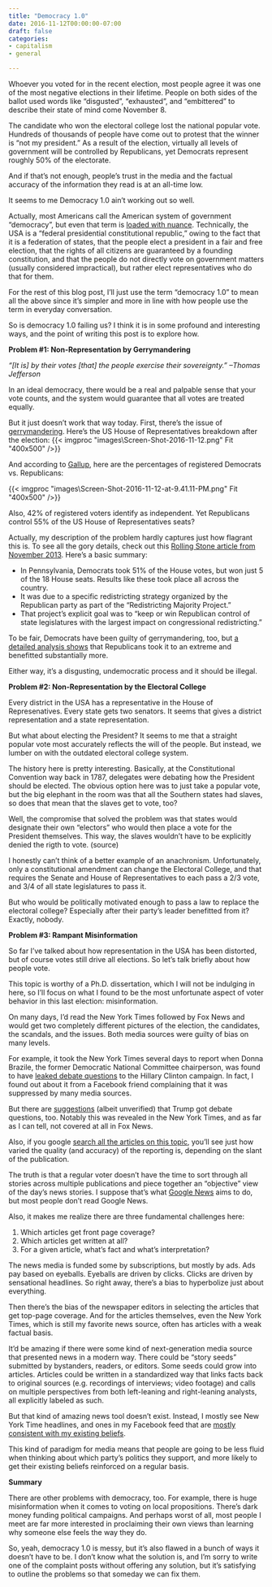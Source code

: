 ```yaml
---
title: "Democracy 1.0"
date: 2016-11-12T00:00:00-07:00
draft: false
categories:
- capitalism
- general

---
```

Whoever you voted for in the recent election, most people agree it was one of the most negative elections in their lifetime. People on both sides of the ballot used words like “disgusted”, “exhausted”, and “embittered” to describe their state of mind come November 8.

The candidate who won the electoral college lost the national popular vote. Hundreds of thousands of people have come out to protest that the winner is “not my president.” As a result of the election, virtually all levels of government will be controlled by Republicans, yet Democrats represent roughly 50% of the electorate.

And if that’s not enough, people’s trust in the media and the factual accuracy of the information they read is at an all-time low.

It seems to me Democracy 1.0 ain’t working out so well.

Actually, most Americans call the American system of government “democracy”, but even that term is [loaded with nuance](https://en.wikipedia.org/wiki/Democracy#Types_of_democracies). Technically, the USA is a “federal presidential constitutional republic,” owing to the fact that it is a federation of states, that the people elect a president in a fair and free election, that the rights of all citizens are guaranteed by a founding constitution, and that the people do not directly vote on government matters (usually considered impractical), but rather elect representatives who do that for them.

For the rest of this blog post, I’ll just use the term “democracy 1.0” to mean all the above since it’s simpler and more in line with how people use the term in everyday conversation.

So is democracy 1.0 failing us? I think it is in some profound and interesting ways, and the point of writing this post is to explore how.

<!--more-->

**Problem #1: Non-Representation by Gerrymandering**

*“[It is] by their votes [that] the people exercise their sovereignty.” –Thomas Jefferson*

In an ideal democracy, there would be a real and palpable sense that your vote counts, and the system would guarantee that all votes are treated equally.

But it just doesn’t work that way today. First, there’s the issue of [gerrymandering](https://en.wikipedia.org/wiki/Gerrymandering_in_the_United_States). Here’s the US House of Representatives breakdown after the election:
{{< imgproc "images\Screen-Shot-2016-11-12.png" Fit "400x500" />}}

And according to [Gallup](http://www.gallup.com/poll/188096/democratic-republican-identification-near-historical-lows.aspx), here are the percentages of registered Democrats vs. Republicans:

{{< imgproc "images\Screen-Shot-2016-11-12-at-9.41.11-PM.png" Fit "400x500" />}}

Also, 42% of registered voters identify as independent. Yet Republicans control 55% of the US House of Representatives seats?

Actually, my description of the problem hardly captures just how flagrant this is. To see all the gory details, check out this [Rolling Stone article from November 2013](http://www.rollingstone.com/politics/news/how-republicans-rig-the-game-20131111). Here’s a basic summary:

* In Pennsylvania, Democrats took 51% of the House votes, but won just 5 of the 18 House seats. Results like these took place all across the country.
* It was due to a specific redistricting strategy organized by the Republican party as part of the “Redistricting Majority Project.”
* That project’s explicit goal was to “keep or win Republican control of state legislatures with the largest impact on congressional redistricting.”

To be fair, Democrats have been guilty of gerrymandering, too, but [a detailed analysis shows](http://election.princeton.edu/2012/12/30/gerrymanders-part-1-busting-the-both-sides-do-it-myth/) that Republicans took it to an extreme and benefitted substantially more.

Either way, it’s a disgusting, undemocratic process and it should be illegal.

**Problem #2: Non-Representation by the Electoral College**

Every district in the USA has a representative in the House of Represenatives. Every state gets two senators. It seems that gives a district representation and a state representation.

But what about electing the President? It seems to me that a straight popular vote most accurately reflects the will of the people. But instead, we lumber on with the outdated electoral college system.

The history here is pretty interesting. Basically, at the Constitutional Convention way back in 1787, delegates were debating how the President should be elected. The obvious option here was to just take a popular vote, but the big elephant in the room was that all the Southern states had slaves, so does that mean that the slaves get to vote, too?

Well, the compromise that solved the problem was that states would designate their own “electors” who would then place a vote for the President themselves. This way, the slaves wouldn’t have to be explicitly denied the rigth to vote. (source)

I honestly can’t think of a better example of an anachronism. Unfortunately, only a constitutional amendment can change the Electoral College, and that requires the Senate and House of Representatives to each pass a 2/3 vote, and 3/4 of all state legislatures to pass it.

But who would be politically motivated enough to pass a law to replace the electoral college? Especially after their party’s leader benefitted from it? Exactly, nobody.

**Problem #3: Rampant Misinformation**

So far I’ve talked about how representation in the USA has been distorted, but of course votes still drive all elections. So let’s talk briefly about how people vote.

This topic is worthy of a Ph.D. dissertation, which I will not be indulging in here, so I’ll focus on what I found to be the most unfortunate aspect of voter behavior in this last election: misinformation.

On many days, I’d read the New York Times followed by Fox News and would get two completely different pictures of the election, the candidates, the scandals, and the issues. Both media sources were guilty of bias on many levels.

For example, it took the New York Times several days to report when Donna Brazile, the former Democratic National Committee chairperson, was found to have [leaked debate questions](http://money.cnn.com/2016/10/31/media/donna-brazile-cnn-resignation/index.html) to the Hillary Clinton campaign. In fact, I found out about it from a Facebook friend complaining that it was suppressed by many media sources.

But there are [suggestions](http://deadline.com/2016/11/megyn-kelly-donald-trump-new-york-times-book-poison-leak-debate-question-settle-for-more-1201852755/) (albeit unverified) that Trump got debate questions, too. Notably this was revealed in the New York Times, and as far as I can tell, not covered at all in Fox News.

Also, if you google [search all the articles on this topic](https://www.google.com/search?q=Megyn+Kelly+Donald+Trump+Debate+Question+Leaked&oq=Megyn+Kelly+Donald+Trump+Debate+Question+Leaked&aqs=chrome..69i57.200j0j7&sourceid=chrome&ie=UTF-8#q=Megyn+Kelly+Donald+Trump+Debate+Question+Leaked&tbm=nws), you’ll see just how varied the quality (and accuracy) of the reporting is, depending on the slant of the publication.

The truth is that a regular voter doesn’t have the time to sort through all stories across multiple publications and piece together an “objective” view of the day’s news stories. I suppose that’s what [Google News](https://news.google.com/) aims to do, but most people don’t read Google News.

Also, it makes me realize there are three fundamental challenges here:

1. Which articles get front page coverage?
1. Which articles get written at all?
1. For a given article, what’s fact and what’s interpretation?

The news media is funded some by subscriptions, but mostly by ads. Ads pay based on eyeballs. Eyeballs are driven by clicks. Clicks are driven by sensational headlines. So right away, there’s a bias to hyperbolize just about everything.

Then there’s the bias of the newspaper editors in selecting the articles that get top-page coverage. And for the articles themselves, even the New York Times, which is still my favorite news source, often has articles with a weak factual basis.

It’d be amazing if there were some kind of next-generation media source that presented news in a modern way. There could be “story seeds” submitted by bystanders, readers, or editors. Some seeds could grow into articles. Articles could be written in a standardized way that links facts back to original sources (e.g. recordings of interviews; video footage) and calls on multiple perspectives from both left-leaning and right-leaning analysts, all explicitly labeled as such.

But that kind of amazing news tool doesn’t exist. Instead, I mostly see New York Time headlines, and ones in my Facebook feed that are [mostly consistent with my existing beliefs](http://graphics.wsj.com/blue-feed-red-feed/).

This kind of paradigm for media means that people are going to be less fluid when thinking about which party’s politics they support, and more likely to get their existing beliefs reinforced on a regular basis.

**Summary**

There are other problems with democracy, too. For example, there is huge misinformation when it comes to voting on local propositions. There’s dark money funding political campaigns. And perhaps worst of all, most people I meet are far more interested in proclaiming their own views than learning why someone else feels the way they do.

So, yeah, democracy 1.0 is messy, but it’s also flawed in a bunch of ways it doesn’t have to be. I don’t know what the solution is, and I’m sorry to write one of the complaint posts without offering any solution, but it’s satisfying to outline the problems so that someday we can fix them.